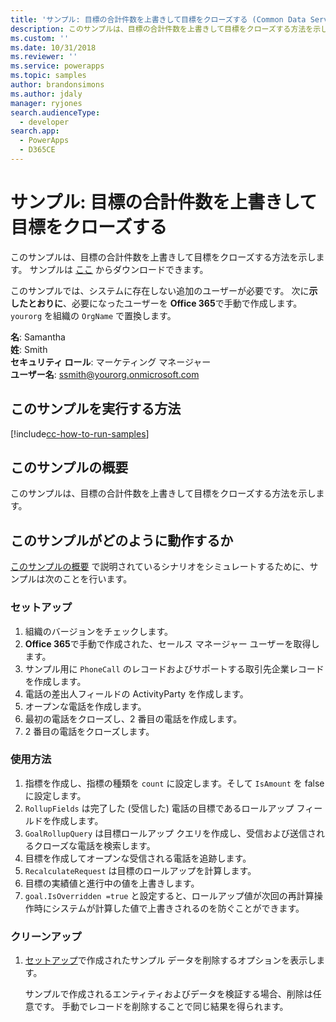 ```yaml
---
title: 'サンプル: 目標の合計件数を上書きして目標をクローズする (Common Data Service) | Microsoft Docs'
description: このサンプルは、目標の合計件数を上書きして目標をクローズする方法を示します。
ms.custom: ''
ms.date: 10/31/2018
ms.reviewer: ''
ms.service: powerapps
ms.topic: samples
author: brandonsimons
ms.author: jdaly
manager: ryjones
search.audienceType:
  - developer
search.app:
  - PowerApps
  - D365CE
---
```

# <a name="sample-override-goal-total-count-and-close-the-goal"></a>サンプル: 目標の合計件数を上書きして目標をクローズする

このサンプルは、目標の合計件数を上書きして目標をクローズする方法を示します。 サンプルは [ここ](https://github.com/Microsoft/PowerApps-Samples/tree/master/cds/orgsvc/C%23/OverrideGoalTotal) からダウンロードできます。

このサンプルでは、システムに存在しない追加のユーザーが必要です。 次に**示したとおりに**、必要になったユーザーを **Office 365**で手動で作成します。 `yourorg` を組織の `OrgName` で置換します。

**名**: Samantha<br/>
**姓**: Smith<br/>
**セキュリティ ロール**: マーケティング マネージャー<br/>
**ユーザー名**: ssmith@yourorg.onmicrosoft.com<br/>

## <a name="how-to-run-this-sample"></a>このサンプルを実行する方法

[!include[cc-how-to-run-samples](../../includes/cc-how-to-run-samples.md)]

## <a name="what-this-sample-does"></a>このサンプルの概要


このサンプルは、目標の合計件数を上書きして目標をクローズする方法を示します。

## <a name="how-this-sample-works"></a>このサンプルがどのように動作するか

[このサンプルの概要](#what-this-sample-does) で説明されているシナリオをシミュレートするために、サンプルは次のことを行います。

### <a name="setup"></a>セットアップ

1. 組織のバージョンをチェックします。
2. **Office 365**で手動で作成された、セールス マネージャー ユーザーを取得します。
3. サンプル用に `PhoneCall` のレコードおよびサポートする取引先企業レコードを作成します。
4. 電話の差出人フィールドの ActivityParty を作成します。
5. オープンな電話を作成します。
6. 最初の電話をクローズし、2 番目の電話を作成します。
7. 2 番目の電話をクローズします。

### <a name="demonstrate"></a>使用方法

1. 指標を作成し、指標の種類を `count` に設定します。そして `IsAmount` を false に設定します。
2. `RollupFields` は完了した (受信した) 電話の目標であるロールアップ フィールドを作成します。
3. `GoalRollupQuery` は目標ロールアップ クエリを作成し、受信および送信されるクローズな電話を検索します。 
4. 目標を作成してオープンな受信される電話を追跡します。
5. `RecalculateRequest` は目標のロールアップを計算します。 
6. 目標の実績値と進行中の値を上書きします。
7. `goal.IsOverridden =true` と設定すると、ロールアップ値が次回の再計算操作時にシステムが計算した値で上書きされるのを防ぐことができます。

### <a name="clean-up"></a>クリーンアップ

1. [セットアップ](#setup)で作成されたサンプル データを削除するオプションを表示します。

    サンプルで作成されるエンティティおよびデータを検証する場合、削除は任意です。 手動でレコードを削除することで同じ結果を得られます。
